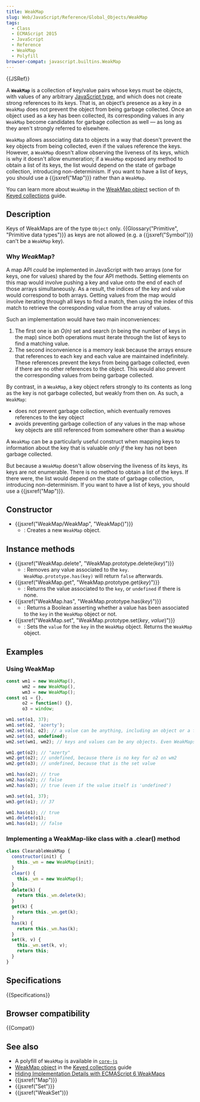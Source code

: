 ```yaml
---
title: WeakMap
slug: Web/JavaScript/Reference/Global_Objects/WeakMap
tags:
  - Class
  - ECMAScript 2015
  - JavaScript
  - Reference
  - WeakMap
  - Polyfill
browser-compat: javascript.builtins.WeakMap
---
```

{{JSRef}}

A **`WeakMap`** is a collection of key/value pairs whose keys must be objects, with values of any arbitrary [JavaScript type](/en-US/docs/Web/JavaScript/Data_structures#javascript_types), and which does not create strong references to its keys. That is, an object’s presence as a key in a `WeakMap` does not prevent the object from being garbage collected. Once an object used as a key has been collected, its corresponding values in any `WeakMap` become candidates for garbage collection as well — as long as they aren't strongly referred to elsewhere.

`WeakMap` allows associating data to objects in a way that doesn't prevent the key objects from being collected, even if the values reference the keys. However, a `WeakMap` doesn't allow observing the liveness of its keys, which is why it doesn't allow enumeration; if a `WeakMap` exposed any method to obtain a list of its keys, the list would depend on the state of garbage collection, introducing non-determinism. If you want to have a list of keys, you should use a {{jsxref("Map")}} rather than a `WeakMap`.

You can learn more about `WeakMap` in the [WeakMap object](/en-US/docs/Web/JavaScript/Guide/Keyed_collections#weakmap_object) section of th [Keyed collections](/en-US/docs/Web/JavaScript/Guide/Keyed_collections) guide.

## Description

Keys of WeakMaps are of the type `Object` only. {{Glossary("Primitive", "Primitive data types")}} as keys are not allowed (e.g. a {{jsxref("Symbol")}} can't be a `WeakMap` key).

### Why *Weak*Map?

A map API _could_ be implemented in JavaScript with two arrays (one for keys, one for values) shared by the four API methods. Setting elements on this map would involve pushing a key and value onto the end of each of those arrays simultaneously. As a result, the indices of the key and value would correspond to both arrays. Getting values from the map would involve iterating through all keys to find a match, then using the index of this match to retrieve the corresponding value from the array of values.

Such an implementation would have two main inconveniences:

1.  The first one is an *O(*n*)* set and search (_n_ being the number of keys in the map) since both operations must iterate through the list of keys to find a matching value.
2.  The second inconvenience is a memory leak because the arrays ensure that references to each key and each value are maintained indefinitely. These references prevent the keys from being garbage collected, even if there are no other references to the object. This would also prevent the corresponding values from being garbage collected.

By contrast, in a `WeakMap`, a key object refers strongly to its contents as long as the key is not garbage collected, but weakly from then on. As such, a `WeakMap`:

- does not prevent garbage collection, which eventually removes references to the key object
- avoids preventing garbage collection of any values in the map whose key objects are still referenced from somewhere other than a `WeakMap`

A `WeakMap` can be a particularly useful construct when mapping keys to information about the key that is valuable _only if_ the key has not been garbage collected.

But because a `WeakMap` doesn't allow observing the liveness of its keys, its keys are not enumerable. There is no method to obtain a list of the keys. If there were, the list would depend on the state of garbage collection, introducing non-determinism. If you want to have a list of keys, you should use a {{jsxref("Map")}}.

## Constructor

- {{jsxref("WeakMap/WeakMap", "WeakMap()")}}
  - : Creates a new `WeakMap` object.

## Instance methods

- {{jsxref("WeakMap.delete", "WeakMap.prototype.delete(<var>key</var>)")}}
  - : Removes any value associated to the `key`. `WeakMap.prototype.has(key)` will return `false` afterwards.
- {{jsxref("WeakMap.get", "WeakMap.prototype.get(<var>key</var>)")}}
  - : Returns the value associated to the `key`, or `undefined` if there is none.
- {{jsxref("WeakMap.has", "WeakMap.prototype.has(<var>key</var>)")}}
  - : Returns a Boolean asserting whether a value has been associated to the `key` in the `WeakMap` object or not.
- {{jsxref("WeakMap.set", "WeakMap.prototype.set(<var>key</var>, <var>value</var>)")}}
  - : Sets the `value` for the `key` in the `WeakMap` object. Returns the `WeakMap` object.

## Examples

### Using WeakMap

```js
const wm1 = new WeakMap(),
      wm2 = new WeakMap(),
      wm3 = new WeakMap();
const o1 = {},
      o2 = function() {},
      o3 = window;

wm1.set(o1, 37);
wm1.set(o2, 'azerty');
wm2.set(o1, o2); // a value can be anything, including an object or a function
wm2.set(o3, undefined);
wm2.set(wm1, wm2); // keys and values can be any objects. Even WeakMaps!

wm1.get(o2); // "azerty"
wm2.get(o2); // undefined, because there is no key for o2 on wm2
wm2.get(o3); // undefined, because that is the set value

wm1.has(o2); // true
wm2.has(o2); // false
wm2.has(o3); // true (even if the value itself is 'undefined')

wm3.set(o1, 37);
wm3.get(o1); // 37

wm1.has(o1); // true
wm1.delete(o1);
wm1.has(o1); // false
```

### Implementing a WeakMap-like class with a .clear() method

```js
class ClearableWeakMap {
  constructor(init) {
    this._wm = new WeakMap(init);
  }
  clear() {
    this._wm = new WeakMap();
  }
  delete(k) {
    return this._wm.delete(k);
  }
  get(k) {
    return this._wm.get(k);
  }
  has(k) {
    return this._wm.has(k);
  }
  set(k, v) {
    this._wm.set(k, v);
    return this;
  }
}
```

## Specifications

{{Specifications}}

## Browser compatibility

{{Compat}}

## See also

- A polyfill of `WeakMap` is available in [`core-js`](https://github.com/zloirock/core-js#weakmap)
- [WeakMap object](/en-US/docs/Web/JavaScript/Guide/Keyed_collections#weakmap_object) in the [Keyed collections](/en-US/docs/Web/JavaScript/Guide/Keyed_collections) guide
- [Hiding Implementation Details with ECMAScript 6 WeakMaps](https://fitzgeraldnick.com/weblog/53/)
- {{jsxref("Map")}}
- {{jsxref("Set")}}
- {{jsxref("WeakSet")}}
